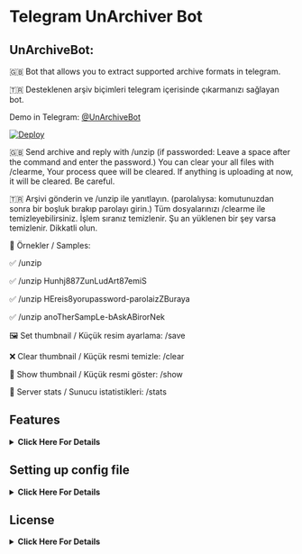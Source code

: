 # Telegram UnArchiver Bot 

## UnArchiveBot:

🇬🇧 Bot that allows you to extract supported archive formats in telegram.

🇹🇷 Desteklenen arşiv biçimleri telegram içerisinde çıkarmanızı sağlayan bot.

Demo in Telegram: [@UnArchiveBot](https://t.me/UnArchiveBot)

[![Deploy](https://www.herokucdn.com/deploy/button.svg)](https://heroku.com/deploy?template=https://github.com/HuzunluArtemis/UnArchiveBot)

🇬🇧 Send archive and reply with /unzip (if passworded: Leave a space after the command and enter the password.) You can clear your all files with /clearme, Your process quee will be cleared. If anything is uploading at now, it will be cleared. Be careful.

🇹🇷 Arşivi gönderin ve /unzip ile yanıtlayın. (parolalıysa: komutunuzdan sonra bir boşluk bırakıp parolayı girin.) Tüm dosyalarınızı /clearme ile temizleyebilirsiniz. İşlem sıranız temizlenir. Şu an yüklenen bir şey varsa temizlenir. Dikkatli olun.

🍓 Örnekler / Samples:

✅ /unzip

✅ /unzip Hunhj887ZunLudArt87emiS

✅ /unzip HEreis8yorupassword-parolaizZBuraya

✅ /unzip anoTherSampLe-bAskABirorNek

🖼 Set thumbnail / Küçük resim ayarlama: /save

❌ Clear thumbnail / Küçük resmi temizle: /clear

🌆 Show thumbnail / Küçük resmi göster: /show

🌿 Server stats / Sunucu istatistikleri: /stats

## Features
<details>
    <summary><b>Click Here For Details</b></summary><br>

- Supports: `7Z, APM, ARJ, BZ2, BZIP2, CAB, CHM, CPIO, CRAMFS, DEB, DMG, FAT, GZ, GZIP, HFS, ISO, LZH, LZMA, LZMA2, MBR, MSI, MSLZ, NSIS, NTFS, RAR, RPM, SQUASHFS, TAR, TAR.BZ2, TAR.GZ, TAR.XZ, TBZ2, TGZ, UDF, VHD, WIM, XAR, Z, ZIP`
- Extract with password
- Send all in document format (Not dynamic at now. Will be selectable while extracting in future)
- Send with thumbnail (not permanent. Check with your check thumbnail command every time.)
- Clear all files from server
- Natural sorting while sending files. More info: `https://en.wikipedia.org/wiki/Natural_sort_order`
- Owner shell
- Auth only for some users or make public
- One process per user (for bot performance)
- Changeable upload / download texts, commands, contact adress etc.
- Disable extensions
- Change progressbar (length, unfinished / finished char)
- Custom sleep time between sending files. (recommended: `2`)

</details>

## Setting up config file
<details>
    <summary><b>Click Here For Details</b></summary>
    <br>
    <b>Required Variables:</b>

- `BOT_TOKEN`: Telegram Bot Token. Example: `3asd2a2sd32:As56das65d2as:ASd2a6s3d26as`
- `APP_ID`: Telegram App ID. Example: `32523453`
- `API_HASH`: Telegram Api Hash. Example: `asdasdas6d265asd26asd6as1das`
- `AUTH_IDS`: Auth only some groups or users. If you want public, leave it empty or give `0`. Example: `-100656 56191 -10056561`
- `BOT_USERNAME`: Your bot's username. without @. Example: `UnArchiveBot`
- `OWNER_ID`: Bot's owner id. Send `/id` to `t.me/MissRose_bot` in private to get your id.

<b>Not Required Variables:</b>

- `ONE_PROCESS_PER_USER`: One process per user. Improves bot performance. Example: `0` (False) or `1` (True). Default: `1`
- `FORCE_DOC_UPLOAD`: Force send all files as document. Without compress videos, photos etc. Example: `0` (False) or `1` (True). Default: `0`
- `CHANNEL_OR_CONTACT`: Your bot's channel or contact username. Example: `HuzunluArtemis`
- `SLEEP_TIME_BETWEEN_SEND_FILES`: Sleep time between files. For floodwait. Recommended: `2`
- `EXTENSIONS`: Supported extensions in bot. To disable, delete from full default list and fill. See `config.py`.
- `UNZIP_COMMAND`: Unzip command. Default: `unzip`
- `STATS_COMMAND`: Server Stats command. Default: `stats`
- `SHELL_COMMAND`: Shell command (only works for owner). Default: `shell`
- `CLEARME_COMMAND`: Clear all user files command. Default: `clearme`
- `SAVE_THUMB_COMMAND`: Save thumbnail command. Reply to a photo to save. Default: `save`
- `CLEAR_THUMB_COMMAND`: Clear thumbnail command. Default: `clear`
- `SHOW_THUMB_COMMAND`: Show user thumbnail command. Default: `show`
- `SORT_FILES_BEFORE_SEND`: Sort all files and send. Example: `0` (False) or `1` (True). Default: `1`
- `USE_NATSORT`: Use natural sort instead of alphabetical sort. Example: `0` (False) or `1` (True). Default: `1`
- `DOWNLOAD_DIR`: Downloading directory. Dont change if you dont know about this. Default: `downloads`
- `PROGRESS`: Progress string with 6 variables. See `config.py`.
- `FINISHED_PROGRESS_STR`: Finished Progress Char. Default: `●`
- `UN_FINISHED_PROGRESS_STR`: Unfinished Progress Char. Default: `○`
- `SHOW_PROGRESS_MIN_SIZE_DOWNLOAD`: Progressbar length. Default: `25`
- `UNAUTHORIZED_TEXT_STR`: Unauthorized string. See `config.py`.
- `DOWNLOADING_STR`: Downloading string. See `config.py`.
- `UPLOADING_STR`: Uploading string. See `config.py`.
- `START_TEXT_STR`: Start text string. See `config.py`.
- `UPLOAD_SUCCESS`: Upload success string. See `config.py`.
- `CLEAR_STR`: Clearme response string. See `config.py`.
- `ONE_PROCESS_PER_USER_STR`: One process for one user response string. See `config.py`.

</details>

## License
<details>
    <summary><b>Click Here For Details</b></summary>
  <br>
  <a href="https://www.gnu.org/licenses/gpl-3.0.en.html">
  <img src="https://www.gnu.org/graphics/gplv3-127x51.png" alt="GNU GPLv3 Image">
</a>
<br><br>
UnArchiveBot is Free Software: You can use, study share and improve it at your
will. Specifically you can redistribute and/or modify it under the terms of the 
  <a href="https://www.gnu.org/licenses/gpl.html">GNU General Public License</a> 
  as published by the Free Software Foundation, either version 3 of the License, 
  or (at your option) any later version.
</details>
